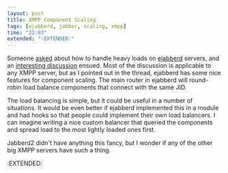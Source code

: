 ```yaml
---
layout: post
title: XMPP Component Scaling
tags: [ejabberd, jabber, scaling, xmpp]
time: "22:03"
extended: ":EXTENDED:"
---
```


Someone [asked](http://mail.jabber.org/pipermail/ws-xmpp/2008-October/000070.html) about how to handle heavy loads on [ejabberd](http://www.ejabberd.im) servers, and an [interesting discussion](http://mail.jabber.org/pipermail/ws-xmpp/2008-November/000076.html) ensued.  Most of the discussion is applicable to any XMPP server, but as I pointed out in the thread, ejabberd has some nice features for component scaling.  The main router in ejabberd will round-robin load balance components that connect with the same JID.

The load balancing is simple, but it could be useful in a number of situations.  It would be even better if ejabberd implemented this in a module and had hooks so that people could implement their own load balancers.  I can imagine writing a nice custom balancer that queried the components and spread load to the most lightly loaded ones first.

Jabberd2 didn't have anything this fancy, but I wonder if any of the other big XMPP servers have such a thing.

:EXTENDED:


